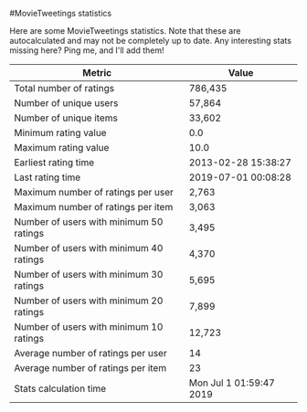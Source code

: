 #MovieTweetings statistics

Here are some MovieTweetings statistics. Note that these are autocalculated and may not be completely up to date. Any interesting stats missing here? Ping me, and I'll add them!

Metric | Value
--- | ---
Total number of ratings                 | 786,435
Number of unique users                  | 57,864
Number of unique items                  | 33,602
Minimum rating value                    | 0.0
Maximum rating value                    | 10.0
Earliest rating time                    | 2013-02-28 15:38:27
Last rating time                        | 2019-07-01 00:08:28
Maximum number of ratings per user      | 2,763
Maximum number of ratings per item      | 3,063
Number of users with minimum 50 ratings | 3,495
Number of users with minimum 40 ratings | 4,370
Number of users with minimum 30 ratings | 5,695
Number of users with minimum 20 ratings | 7,899
Number of users with minimum 10 ratings | 12,723
Average number of ratings per user      | 14
Average number of ratings per item      | 23
Stats calculation time                  | Mon Jul  1 01:59:47 2019

